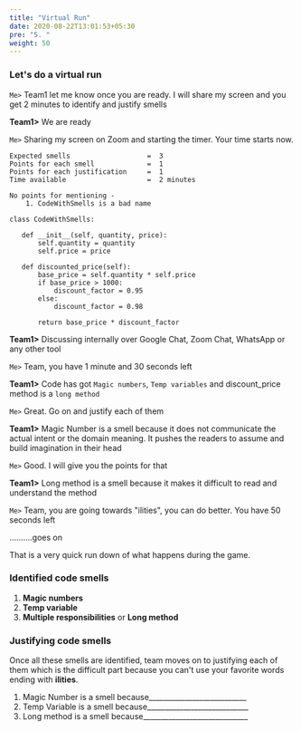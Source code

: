 ```yaml
---
title: "Virtual Run"
date: 2020-08-22T13:01:53+05:30
pre: "5. "
weight: 50
---
```


### Let's do a virtual run   

```Me>``` Team1 let me know once you are ready. I will share my screen and you get 2 minutes to identify and justify smells

**Team1>** We are ready

```Me>``` Sharing my screen on Zoom and starting the timer. Your time starts now. 
 
```
Expected smells                   =  3
Points for each smell             =  1
Points for each justification     =  1
Time available                    =  2 minutes

No points for mentioning -    
    1. CodeWithSmells is a bad name

class CodeWithSmells:

   def __init__(self, quantity, price):
       self.quantity = quantity
       self.price = price

   def discounted_price(self):
       base_price = self.quantity * self.price
       if base_price > 1000:
           discount_factor = 0.95
       else:
           discount_factor = 0.98

       return base_price * discount_factor
``` 

**Team1>** Discussing internally over Google Chat, Zoom Chat, WhatsApp or any other tool

```Me>``` Team, you have 1 minute and 30 seconds left

**Team1>** Code has got ```Magic numbers```, ```Temp variables``` and discount_price method is a ```long method```

```Me>``` Great. Go on and justify each of them

**Team1>** Magic Number is  a smell because it does not communicate the actual intent or the domain meaning. It pushes the readers to assume and build imagination in their head

```Me>``` Good. I will give you the points for that

**Team1>** Long method is a smell because it makes it difficult to read and understand the method

```Me>``` Team, you are going towards "ilities", you can do better. You have 50 seconds left

..........goes on

That is a very quick run down of what happens during the game.

### Identified code smells
1. **Magic numbers**
2. **Temp variable**
3. **Multiple responsibilities** or **Long method** 


### Justifying code smells
Once all these smells are identified, team moves on to justifying each of them which is the difficult part because you can't use your favorite words ending with **ilities**. 

1. Magic Number is a smell because___________________________ 
2. Temp Variable is a smell because____________________________
3. Long method is a smell because_____________________________
